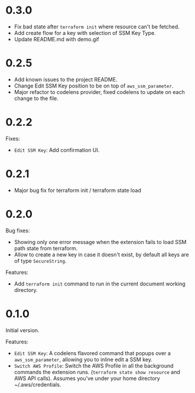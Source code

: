 # 0.3.0
- Fix bad state after `terraform init` where resource can't
be fetched.
- Add create flow for a key with selection of SSM Key Type.
- Update README.md with demo.gif

# 0.2.5
- Add known issues to the project README.
- Change Edit SSM Key position to be on top of `aws_ssm_parameter`.
- Major refactor to codelens provider, fixed codelens to update
on each change to the file.

# 0.2.2
Fixes:
- `Edit SSM Key`: Add confirmation UI.

# 0.2.1
- Major bug fix for terraform init / terraform state load

# 0.2.0
Bug fixes:
- Showing only one error message when the extension fails to load SSM path state from terraform.
- Allow to create a new key in case it doesn't exist, by default all keys are of type `SecureString`.

Features:
- Add `terraform init` command to run in the current document working directory.

# 0.1.0
Initial version.

Features:
- `Edit SSM Key`: A codelens flavored command that popups over a `aws_ssm_parameter`, allowing 
you to inline edit a SSM key.
- `Switch AWS Profile`: Switch the AWS Profile in all the background commands the extension
runs. (`terraform state show resource` and AWS API calls). Assumes you've under your
home directory ~/.aws/credentials.